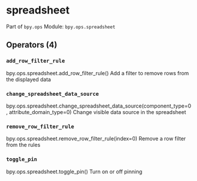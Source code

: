 # spreadsheet

Part of `bpy.ops`
Module: `bpy.ops.spreadsheet`

## Operators (4)

### `add_row_filter_rule`

bpy.ops.spreadsheet.add_row_filter_rule()
Add a filter to remove rows from the displayed data

### `change_spreadsheet_data_source`

bpy.ops.spreadsheet.change_spreadsheet_data_source(component_type=0, attribute_domain_type=0)
Change visible data source in the spreadsheet

### `remove_row_filter_rule`

bpy.ops.spreadsheet.remove_row_filter_rule(index=0)
Remove a row filter from the rules

### `toggle_pin`

bpy.ops.spreadsheet.toggle_pin()
Turn on or off pinning
